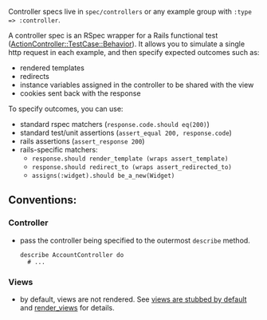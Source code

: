 Controller specs live in `spec/controllers` or any example group with
`:type => :controller`.

A controller spec is an RSpec wrapper for a Rails functional test
([ActionController::TestCase::Behavior](https://github.com/rails/rails/blob/master/actionpack/lib/action_controller/test_case.rb)).
It allows you to simulate a single http request in each example, and then
specify expected outcomes such as:

* rendered templates
* redirects
* instance variables assigned in the controller to be shared with the view
* cookies sent back with the response

To specify outcomes, you can use:
    
* standard rspec matchers (`response.code.should eq(200)`)
* standard test/unit assertions (`assert_equal 200, response.code`)
* rails assertions (`assert_response 200`)
* rails-specific matchers:
  * `response.should render_template (wraps assert_template)`
  * `response.should redirect_to (wraps assert_redirected_to)`
  * `assigns(:widget).should be_a_new(Widget)`
    
## Conventions:

### Controller

* pass the controller being specified to the outermost `describe` method.

      describe AccountController do
        # ...

### Views

* by default, views are not rendered. See
  [views are stubbed by default](controller-specs/views-are-stubbed-by-default) and
  [render_views](controller-specs/render-views) for details.
